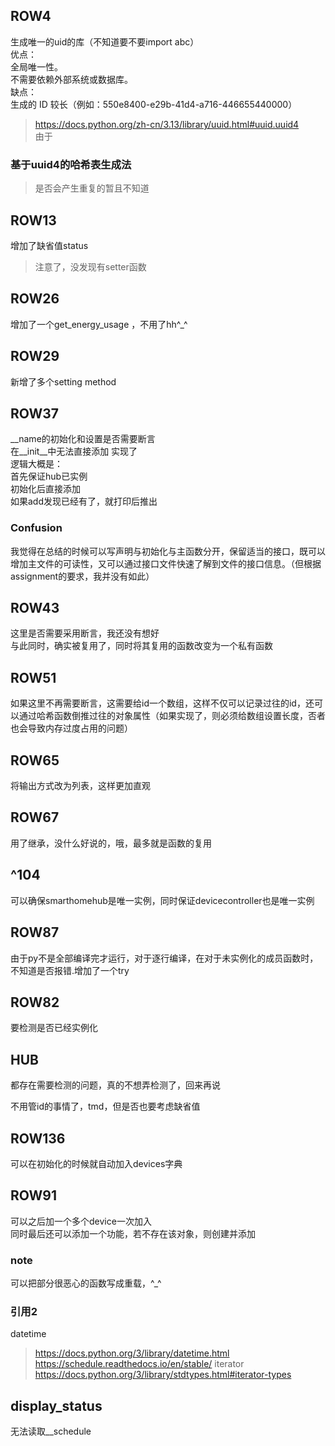 ## ROW4 
生成唯一的uid的库（不知道要不要import abc）  
优点：  
全局唯一性。  
不需要依赖外部系统或数据库。  
缺点：  
生成的 ID 较长（例如：550e8400-e29b-41d4-a716-446655440000）  
>https://docs.python.org/zh-cn/3.13/library/uuid.html#uuid.uuid4  
由于
  
### 基于uuid4的哈希表生成法  
>是否会产生重复的暂且不知道  
  
## ROW13  
增加了缺省值status  
>注意了，没发现有setter函数  
  
## ROW26  
增加了一个get_energy_usage ，不用了hh^_^ 
  
## ROW29    
新增了多个setting method  
  
## ROW37  
__name的初始化和设置是否需要断言  
在__init__中无法直接添加
实现了  
逻辑大概是：  
    首先保证hub已实例  
    初始化后直接添加  
    如果add发现已经有了，就打印后推出

  
### Confusion  
我觉得在总结的时候可以写声明与初始化与主函数分开，保留适当的接口，既可以增加主文件的可读性，又可以通过接口文件快速了解到文件的接口信息。（但根据assignment的要求，我并没有如此）  
  
## ROW43  
这里是否需要采用断言，我还没有想好  
与此同时，确实被复用了，同时将其复用的函数改变为一个私有函数
  
## ROW51  
如果这里不再需要断言，这需要给id一个数组，这样不仅可以记录过往的id，还可以通过哈希函数倒推过往的对象属性（如果实现了，则必须给数组设置长度，否者也会导致内存过度占用的问题）  
## ROW65  
将输出方式改为列表，这样更加直观  
  
## ROW67  
用了继承，没什么好说的，哦，最多就是函数的复用  
  
## ^104  
可以确保smarthomehub是唯一实例，同时保证devicecontroller也是唯一实例  
  
## ROW87  
由于py不是全部编译完才运行，对于逐行编译，在对于未实例化的成员函数时，不知道是否报错.增加了一个try  
  
## ROW82  
要检测是否已经实例化  
  
## HUB  
都存在需要检测的问题，真的不想弄检测了，回来再说  
  
不用管id的事情了，tmd，但是否也要考虑缺省值  
  
## ROW136  
可以在初始化的时候就自动加入devices字典  
  
## ROW91  
可以之后加一个多个device一次加入  
同时最后还可以添加一个功能，若不存在该对象，则创建并添加  
  
### note  
可以把部分很恶心的函数写成重载，^_^  
  
### 引用2  
datetime
>https://docs.python.org/3/library/datetime.html  
>https://schedule.readthedocs.io/en/stable/
iterator  
>https://docs.python.org/3/library/stdtypes.html#iterator-types  
  
## display_status  
无法读取__schedule